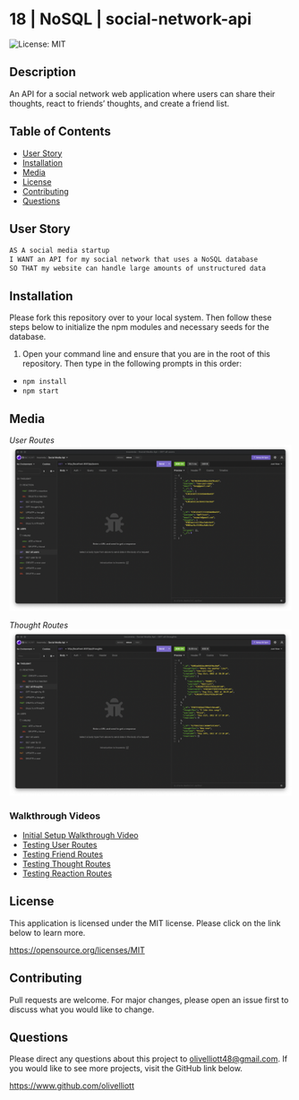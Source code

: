 # 18 | NoSQL | social-network-api
![License: MIT](https://img.shields.io/badge/License-MIT-yellow.svg)

## Description
An API for a social network web application where users can share their thoughts, react to friends’ thoughts, and create a friend list.

## Table of Contents
- [User Story](#user-story)
- [Installation](#installation)
- [Media](#media)
- [License](#license)
- [Contributing](#contributing)
- [Questions](#questions)

## User Story
```
AS A social media startup
I WANT an API for my social network that uses a NoSQL database
SO THAT my website can handle large amounts of unstructured data
```

## Installation

Please fork this repository over to your local system. Then follow these steps below to initialize the npm modules and necessary seeds for the database.

1. Open your command line and ensure that you are in the root of this repository. Then type in the following prompts in this order:

- `npm install`
- `npm start`

## Media

*User Routes*
![User Routes](./assets/user-routes.png)

*Thought Routes*
![Thought Routes](./assets/thought-routes.png)


### Walkthrough Videos

* [Initial Setup Walkthrough Video](https://drive.google.com/file/d/1R1afjH6vF5beWK88GP2D3jjugxziEtpW/view)
* [Testing User Routes](https://drive.google.com/file/d/11mRO276wqpG6EmoKg3N1tciB2SQUHHZx/view)
* [Testing Friend Routes](https://drive.google.com/file/d/1X8HkCE0FcdlYbnqswrQ3WAz27RbxR-HG/view)
* [Testing Thought Routes](https://drive.google.com/file/d/1DATFbTBWDpWBDvWLcHNj6PKKI5102O-J/view)
* [Testing Reaction Routes](https://drive.google.com/file/d/17qszR2d12jJtz0Cdl6OlsVJV3tb02-NU/view)

## License
This application is licensed under the MIT license. Please click on the link below to learn more.

https://opensource.org/licenses/MIT

## Contributing

Pull requests are welcome. For major changes, please open an issue first to discuss what you would like to change.

## Questions

Please direct any questions about this project to olivelliott48@gmail.com. If you would like to see more projects, visit the GitHub link below.

https://www.github.com/olivelliott